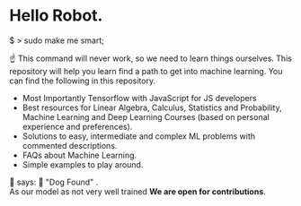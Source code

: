 # Hello Robot.

$ > sudo make me smart;

☝️ This command will never work, so we need to learn things ourselves. This repository will help you learn find a path to get into machine learning. You can find the following in this repository. 

- Most Importantly Tensorflow with JavaScript for JS developers
-  Best resources for Linear Algebra, Calculus, Statistics and Probability, Machine Learning and Deep Learning Courses (based on personal experience and preferences).
-  Solutions to easy, intermediate and complex ML problems with commented descriptions.
- FAQs about Machine Learning.
- Simple examples to play around.


🤖 says: 🦁 "Dog Found" .  
As our model as not very well trained **We are open for contributions**. 
